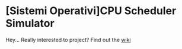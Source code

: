 # [Sistemi Operativi]CPU Scheduler Simulator

Hey... Really interested to project? Find out the [wiki](https://github.com/FrancescoSpena/SO_project/wiki/%5BSistemi-Operativi%5DCPU-Scheduler-Simulator) <br />


